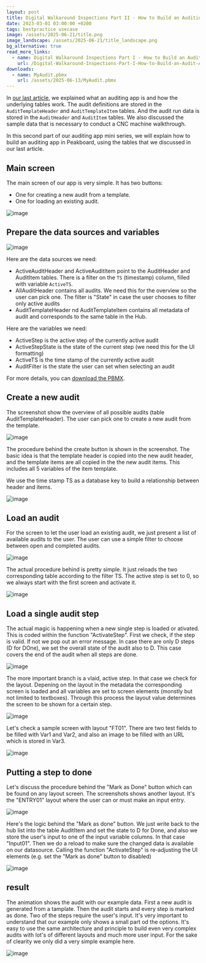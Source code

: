 ```yaml
---
layout: post
title: Digital Walkaround Inspections Part II - How to Build an Auditing App
date: 2023-03-01 03:00:00 +0200
tags: bestpractice usecase
image: /assets/2025-06-21/title.png
image_landscape: /assets/2025-06-21/title_landscape.png
bg_alternative: true
read_more_links:
  - name: Digital Walkaround Inspections Part I - How to Build an Auditing App
    url: /Digital-Walkaround-Inspections-Part-I-How-to-Build-an-Audit-App.html
downloads:
  - name: MyAudit.pbmx
    url: /assets/2025-06-13/MyAudit.pbmx
---
```

In [our last article](/Digital-Walkaround-Inspections-Part-I-How-to-Build-an-Audit-App.html), we explained what an auditing app is and how the underlying tables work. The audit definitions are stored in the `AuditTemplateHeader` and `AuditTemplateItem` tables. And the audit run data is stored in the `AuditHeader` and `AuditItem` tables. We also discussed the sample data that is necessary to conduct a CNC machine walkthrough.

In this second part of our auditing app mini series, we will explain how to build an auditing app in Peakboard, using the tables that we discussed in our last article.

## Main screen

The main screen of our app is very simple. It has two buttons:
* One for creating a new audit from a template.
* One for loading an existing audit.

![image](/assets/2025-06-21/010.png)

## Prepare the data sources and variables

![image](/assets/2025-06-21/020.png)

Here are the data sources we need:

- ActiveAuditHeader and ActiveAuditItem point to the AuditHeader and AuditItem tables. There is a filter on the `TS` (timestamp) column, filled with variable `ActiveTS`.
- AllAuditHeader contains all audits. We need this for the overview so the user can pick one. The filter is "State" in case the user chooses to filter only active audits
- AuditTemplateHeader nd AuditTemplateItem contains all metadata of audit and corresponds to the same table in the Hub.

Here are the variables we need:

- ActiveStep is the active step of the currently active audit
- ActiveStepState is the state of the current step (we need this for the UI formatting)
- ActiveTS is the time stamp of the currently active audit
- AuditFilter is the state the user can set when selecting an audit

For more details, you can [download the PBMX](/assets/2025-06-13/MyAudit.pbmx).

## Create a new audit

The screenshot show the overview of all possible audits (table AuditTemplateHeader). The user can pick one to create a new audit from the template.

![image](/assets/2025-06-21/030.png)

The procedure behind the create button is shown in the screenshot. The basic idea is that the template header is copied into the new audit header, and the template items are all copied in the the new audit items. This includes all 5 variables of the item template.

We use the time stamp TS as a database key to build a relationship between header and items.

![image](/assets/2025-06-21/040.png)

## Load an audit

For the screen to let the user load an existing audit, we just present a list of available audits to the user. The user can use a simple filter to choose between open and completed audits.

![image](/assets/2025-06-21/050.png)

The actual procedure behind is pretty simple. It just reloads the two corresponding table according to the filter TS. The active step is set to 0, so we always start with the first screen and activate it.

![image](/assets/2025-06-21/060.png)

## Load a single audit step

The actual magic is happening when a new single step is loaded or ativated. This is coded within the function "ActivateStep". First we check, if the step is valid. If not we pop out an error message. In case there are only D steps (D for DOne), we set the overall state of the audit also to D. This case covers the end of the audit when all steps are done.

![image](/assets/2025-06-21/070.png)

The more important branch is a vlaid, active step. In that case we check for the layout. Depening on the layout in the metadata the corresponding screen is loaded and all variables are set to screen elements (monstly but not limited to textboxes). Through this process the layout value determines the screen to be shown for a certain step.

![image](/assets/2025-06-21/071.png)

Let's check a sample screen with layout "FT01". There are two test fields to be filled with Var1 and Var2, and also an image to be filled with an URL which is stored in Var3.

![image](/assets/2025-06-21/080.png)

## Putting a step to done

Let's discuss the procedure behind the "Mark as Done" button which can be found on any layout screen. The screenshots shows another layout. It's the "ENTRY01" layout where the user can or must make an input entry.

![image](/assets/2025-06-21/090.png)

Here's the logic behind the "Mark as done" button. We just write back to the hub list into the table AuditItem and set the state to D for Done, and also we store the user's input  to one of the input variable columns. In that case "Input01". Then we do a reload to make sure the changed data is available on our datasource. Calling the function "ActivateStep" is re-adjusting the UI elements (e.g. set the "Mark as done" button to disabled)

![image](/assets/2025-06-21/100.png)

## result

The animation shows the audit with our example data. First a new audit is generated from a tamplate. Then the audit starts and every step is marked as done. Two of the steps require the user's input.
It's very important to understand that our example only shows a small part od the options. It's easy to use the same architecture and principle to build even very complex audits with lot's of different layouts and much more user input. For the sake of clearity we only did a very simple example here.

![image](/assets/2025-06-21/result.gif)





